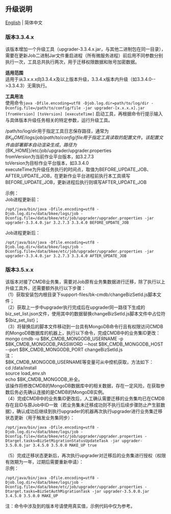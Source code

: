 ## 升级说明

[English](UPGRADE.en.md) | 简体中文  

### 版本3.3.4.x
该版本增加一个升级工具（upgrader-3.3.4.x.jar，与其他二进制包在同一目录），需要在更新Job二进制Jar文件重启进程（所有微服务进程）前后用不同参数分别执行一次，工具总共执行两次，用于迁移权限数据和账号加密数据。  

**适用范围**  
适用于从3.x.x.x向3.3.4.x及以上版本升级，3.3.4.x版本内升级（如3.3.4.0-->3.3.4.3）无需执行。  

**工具用法**   
使用命令`java -Dfile.encoding=utf8 -Djob.log.dir=path/to/log/dir -Dconfig.file=/path/to/config/file -jar upgrader-[x.x.x.x].jar [fromVersion] [toVersion] [executeTime]` 启动工具，再根据命令行提示输入与具体版本升级任务相关的特定参数，运行升级工具。  

/path/to/log/dir用于指定工具日志保存路径，通常为${BK_HOME}/logs/job  
/path/to/config/file用于指定工具读取的配置文件，该配置文件由部署脚本自动渲染生成，路径为${BK_HOME}/etc/job/upgrader/upgrader.properties  
fromVersion为当前作业平台版本，如3.2.7.3   
toVersion为目标作业平台版本，如3.3.4.0  
executeTime为升级任务执行的时间点，取值为BEFORE_UPDATE_JOB、AFTER_UPDATE_JOB，在更新作业平台进程前执行本工具填写BEFORE_UPDATE_JOB，更新进程后执行则填写AFTER_UPDATE_JOB  

示例：  
Job进程更新前：    
```shell script
/opt/java/bin/java -Dfile.encoding=utf8 -Djob.log.dir=/data/bkee/logs/job -Dconfig.file=/data/bkee/etc/job/upgrader/upgrader.properties -jar upgrader-3.3.4.0.jar 3.2.7.3 3.3.4.0 BEFORE_UPDATE_JOB  
```
Job进程更新后：  
```shell script
/opt/java/bin/java -Dfile.encoding=utf8 -Djob.log.dir=/data/bkee/logs/job -Dconfig.file=/data/bkee/etc/job/upgrader/upgrader.properties -jar upgrader-3.3.4.0.jar 3.2.7.3 3.3.4.0 AFTER_UPDATE_JOB
```

### 版本3.5.x.x
该版本对接了CMDB业务集，需要对Job原有业务集数据进行迁移，除了执行以上升级工具外，还需要额外执行以下步骤：  
（1）获取安装包内根目录下support-files/bk-cmdb/changeBizSetId.js脚本文件；  
（2）获取上一步中upgrader执行完成后在upgrader同一路径下生成的biz_set_list.json文件，使用其中的数据替换changeBizSetId.js脚本文件中占位符${biz_set_list}；  
（3）将替换后的脚本文件移动到一台具有MongoDB命令行且有权限访问CMDB的MongoDB数据库的机器上，执行以下命令，完成CMDB中的业务集ID更改：  
mongo cmdb  -u $BK_CMDB_MONGODB_USERNAME -p $BK_CMDB_MONGODB_PASSWORD --host $BK_CMDB_MONGODB_HOST --port $BK_CMDB_MONGODB_PORT   changeBizSetId.js  
注：  
$BK_CMDB_MONGODB_USERNAME等变量可从中控机获取，方法如下：  
cd /data/install  
source load_env.sh  
echo $BK_CMDB_MONGODB_<tab>补全。  
该操作将修改CMDB的MongoDB数据库中的相关数据，存在一定风险，在获取参数后务必先确认连接的是CMDB的MongoDB实例。  
（4）完成CMDB中的业务集ID更改后，人工确认需要迁移的业务集均已在CMDB存在且ID与原Job中ID一致（若业务集未迁移成功则不执行后续步骤防止产生脏数据），确认成功后继续到执行upgrader的机器再次执行upgrader进行业务集迁移状态更新（用于触发业务集同步）：
```shell
/opt/java/bin/java -Dfile.encoding=utf8 -Djob.log.dir=/data/bkee/logs/job -Dconfig.file=/data/bkee/etc/job/upgrader/upgrader.properties -Dtarget.tasks=BizSetMigrationStatusUpdateTask -jar upgrader-3.5.0.0.jar 3.4.5.0 3.5.0.0 MAKE_UP true
```  
（5）完成迁移状态更新后，再次执行upgrader对迁移后的业务集进行授权（权限有效期为一年，过期后需要重新申请）：  
示例：  
```shell
/opt/java/bin/java -Dfile.encoding=utf8 -Djob.log.dir=/data/bkee/logs/job -Dconfig.file=/data/bkee/etc/job/upgrader/upgrader.properties -Dtarget.tasks=BizSetAuthMigrationTask -jar upgrader-3.5.0.0.jar 3.4.5.0 3.5.0.0 MAKE_UP
```  
注：命令中涉及到的版本号请使用真实值，示例代码中仅为参考。  


